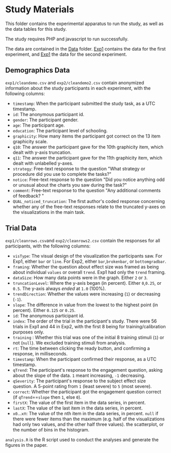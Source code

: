 # Study Materials

This folder contains the experimental apparatus to run the study, as well as the data tables for this study.

The study requires PHP and javascript to run successfully.

The data are contained in the [Data](data/) folder. [Exp1](data/exp1) contains the data for the first experiment, and [Exp1](data/exp2) the data for the second experiment.

## Demographics Data
`exp1/cleandemo.csv` and `exp2/cleandemo2.csv` contain anonymized information about the study participants in each experiment, with the following columns:
* `timestamp`: When the participant submitted the study task, as a UTC timestamp.
* `id`: The anonymous participant id.
* `gender`: The participant gender.
* `age`: The participant age.
* `education`: The participant level of schooling.
* `graphicity`: How many items the participant got correct on the 13 item graphicity scale.
* `q10`: The answer the participant gave for the 10th graphicity item, which dealt with y-axis truncation.
* `q11`: The answer the participant gave for the 11th graphicity item, which dealt with unlabelled y-axes.
* `strategy`: Free-text response to the question "What strategy or procedure did you use to complete the tasks?"
* `notice`: Free-text response to the question "Did you notice anything odd or unusual about the charts you saw during the task?"
* `comment`: Free-text response to the question "Any additional comments of feedback? "
* `QUAL_noticed_truncation`: The first author's coded response concerning whether any of the free-text responses relate to the truncated y-axes on the visualizations in the main task.

## Trial Data
`exp1/cleanrows.csv`and `exp2/cleanrows2.csv` contain the responses for all participants, with the following columns:

* `visType`: The visual design of the visualization the participants saw. For Exp1, either `bar` or `line`. For Exp2, either `bar`,`brokenbar`, or `bottomgradbar`.
* `framing`: Whether the question about effect size was framed as being about individual `values` or overall `trend`. Exp1 had only the `trend` framing.
* `dataSize`: How many data points were in the graph. Either `2` or `3`.
* `truncationLevel`: Where the y-axis began (in percent). Either `0`,`0.25`, or `0.5`. The y-axis always _ended_ at `1.0` (100%).
* `trendDirection`: Whether the values were increasing (`1`) or decreasing (`-1`).
* `slope`: The difference in value from the lowest to the highest point (in percent). Either `0.125` or `0.25`.
* `id`: The anonymous participant id.
* `index`: The order of the trial in the participant's study. There were 56 trials in Exp1 and 44 in Exp2, with the first 8 being for training/calibration purposes only.
* `training` : Whether this trial was one of the initial 8 training stimuli (`1`) or not (`null`). We excluded training stimuli from analysis.
* `rt`: The time between clicking the ready button, and confirming a response, in milliseconds.
* `timestamp`: When the participant confirmed their response, as a UTC timestamp.
* `qTrend`: The participant's response to the engagement question, asking about the slope of the data. `1` meant increasing, `-1` decreasing.
* `qSeverity`: The participant's response to the subject effect size question. A 5-point rating from `1` (least severe) to `5` (most severe).
* `correct`: Whether the participant got the engagement question correct (if `qTrend`==`slope` then `1`, else `0`).
* `firstX`: The value of the first item in the data series, in percent.
* `lastX`: The value of the last item in the data series, in percent.
* `x0`...`x`n: The value of the nth item in the data series, in percent. `null` if there were fewer items than the maximum (e.g. half of the visualizations had only two values, and the other half three values).
 the scatterplot, or the number of bins in the histogram.

`analysis.R` is the R script used to conduct the analyses and generate the figures in the paper.
